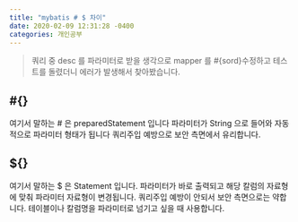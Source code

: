 ```yaml
---
title: "mybatis # $ 차이"
date: 2020-02-09 12:31:28 -0400
categories: 개인공부
---
```


> 쿼리 중 desc 를 파라미터로 받을 생각으로 mapper 를 #{sord}수정하고
테스트를 돌렸더니 에러가 발생해서 찾아봤습니다.

## #{}

여기서 말하는 # 은 preparedStatement 입니다
파라미터가 String 으로 들어와 자동적으로 파라미터 형태가 됩니다
쿼리주입 예방으로 보안 측면에서 유리합니다.


## ${}

여기서 말하는 $ 은 Statement 입니다.
파라미터가 바로 출력되고 해당 칼럼의 자료형에 맞춰 파라미터 자료형이 변경됩니다.
쿼리주입 예방이 안되서 보안 측면으로는 약합니다.
테이블이나 칼럼명을 파라미터로 넘기고 싶을 때 사용합니다.




  